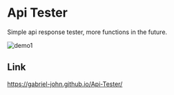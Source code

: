 # Api Tester

Simple api response tester, more functions in the future.


![demo1](https://github.com/Gabriel-john/Api-Tester/assets/123599163/f3d29c22-1ce7-4247-87ba-023f1fc093ff)


## Link
 https://gabriel-john.github.io/Api-Tester/
